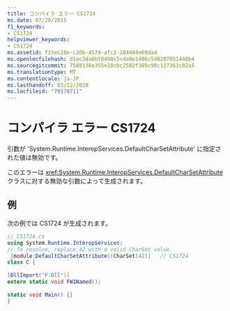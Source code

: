```yaml
---
title: コンパイラ エラー CS1724
ms.date: 07/20/2015
f1_keywords:
- CS1724
helpviewer_keywords:
- CS1724
ms.assetid: f25ec28e-c20b-457d-afc2-284494e69dad
ms.openlocfilehash: d1ac3da0bf8490c5cda9e1d06c5d0207851440b4
ms.sourcegitcommit: 7588136e355e10cbc2582f389c90c127363c02a5
ms.translationtype: MT
ms.contentlocale: ja-JP
ms.lasthandoff: 03/12/2020
ms.locfileid: "79170711"
---
```

# <a name="compiler-error-cs1724"></a>コンパイラ エラー CS1724
引数が 'System.Runtime.InteropServices.DefaultCharSetAttribute' に指定された値は無効です。  
  
 このエラーは <xref:System.Runtime.InteropServices.DefaultCharSetAttribute> クラスに対する無効な引数によって生成されます。  
  
## <a name="example"></a>例  
 次の例では CS1724 が生成されます。  
  
```csharp  
// CS1724.cs  
using System.Runtime.InteropServices;  
// To resolve, replace 42 with a valid CharSet value.  
 [module:DefaultCharSetAttribute((CharSet)42)]   // CS1724  
class C {
  
[DllImport("F.Dll")]  
extern static void FW1Named();  
  
static void Main() {}  
}  
```
